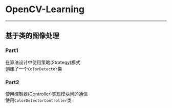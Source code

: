 # OpenCV-Learning
---
## 基于类的图像处理

### Part1
在算法设计中使用策略(Strategy)模式  
创建了一个`ColorDetector`类

### Part2 
使用控制器(Controller)实现模块间的通信  
使用`ColorDetectorController`类